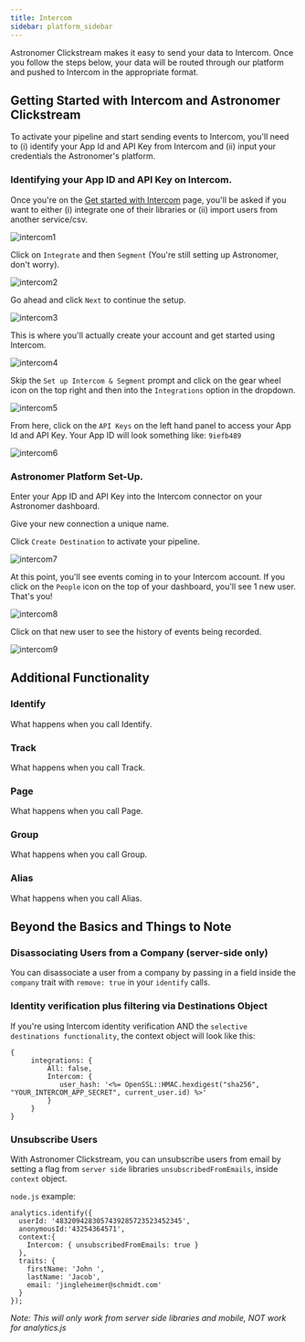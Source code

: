 ```yaml
---
title: Intercom
sidebar: platform_sidebar
---
```


Astronomer Clickstream makes it easy to send your data to Intercom. Once you follow the steps below, your data will be routed through our platform and pushed to Intercom in the appropriate format. 

## Getting Started with Intercom and Astronomer Clickstream

To activate your pipeline and start sending events to Intercom, you'll need to (i) identify your App Id and API Key from Intercom and (ii) input your credentials the Astronomer's platform. 

### Identifying your App ID and API Key on Intercom.

Once you're on the [Get started with Intercom](http://www.intercom.io) page, you'll be asked if you want to either (i) integrate one of their libraries or (ii) import users from another service/csv.

![intercom1](https://docs.astronomer.io/docs//1.0/assets/img/guides/streaming/clickstream/intercom/intercom1.png)

Click on `Integrate` and then `Segment` (You're still setting up Astronomer, don't worry).

![intercom2](https://docs.astronomer.io/docs//1.0/assets/img/guides/streaming/clickstream/intercom/intercom2.png)

 Go ahead and click `Next` to continue the setup.

![intercom3](https://docs.astronomer.io/docs//1.0/assets/img/guides/streaming/clickstream/intercom/intercom3.png)

This is where you'll actually create your account and get started using Intercom.

![intercom4](https://docs.astronomer.io/docs//1.0/assets/img/guides/streaming/clickstream/intercom/intercom4.png)

Skip the `Set up Intercom & Segment` prompt and click on the gear wheel icon on the top right and then into the `Integrations` option in the dropdown.

![intercom5](https://docs.astronomer.io/docs//1.0/assets/img/guides/streaming/clickstream/intercom/intercom5.png)

From here, click on the `API Keys` on the left hand panel to access your App Id and API Key. Your App ID will look something like: `9iefb489`

![intercom6](https://docs.astronomer.io/docs//1.0/assets/img/guides/streaming/clickstream/intercom/intercom6.png)

### Astronomer Platform Set-Up. 

Enter your App ID and API Key into the Intercom connector on your Astronomer dashboard. 

Give your new connection a unique name. 

Click `Create Destination` to activate your pipeline. 

![intercom7](https://docs.astronomer.io/docs//1.0/assets/img/guides/streaming/clickstream/intercom/intercom7.gif)

At this point, you'll see events coming in to your Intercom account. If you click on the `People` icon on the top of your dashboard, you'll see 1 new user. That's you!

![intercom8](https://docs.astronomer.io/docs//1.0/assets/img/guides/streaming/clickstream/intercom/intercom8.png)

Click on that new user to see the history of events being recorded.

![intercom9](https://docs.astronomer.io/docs//1.0/assets/img/guides/streaming/clickstream/intercom/intercom9.png)

## Additional Functionality

### Identify
What happens when you call Identify.

### Track
What happens when you call Track.

### Page
What happens when you call Page.

### Group
What happens when you call Group.

### Alias
What happens when you call Alias.

## Beyond the Basics and Things to Note

### Disassociating Users from a Company (server-side only)

You can disassociate a user from a company by passing in a field inside the `company` trait with `remove: true` in your `identify` calls.

### Identity verification plus filtering via Destinations Object 

If you're using Intercom identity verification AND the `selective destinations functionality`, the context object will look like this: 

```
{
     integrations: {
         All: false,
         Intercom: {
            user_hash: '<%= OpenSSL::HMAC.hexdigest("sha256", "YOUR_INTERCOM_APP_SECRET", current_user.id) %>'
         }
     }
}
```

### Unsubscribe Users

With Astronomer Clickstream, you can unsubscribe users from email by setting a flag from `server side` libraries `unsubscribedFromEmails`, inside `context` object. 

`node.js` example: 

```
analytics.identify({
  userId: '4832094283057439285723523452345',
  anonymousId:'43254364571',
  context:{
    Intercom: { unsubscribedFromEmails: true }
  },
  traits: {
    firstName: 'John ',
    lastName: 'Jacob',
    email: 'jingleheimer@schmidt.com'
  }
});
```
*Note: This will only work from server side libraries and mobile, NOT work for analytics.js*

